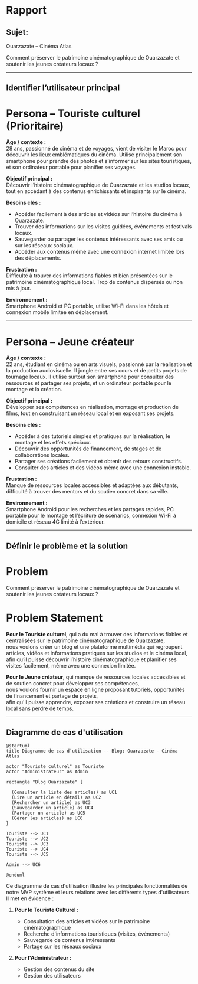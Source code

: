 # Rapport


## Sujet:
Ouarzazate – Cinéma Atlas

Comment préserver le patrimoine cinématographique de Ouarzazate et soutenir les jeunes créateurs locaux ?

--------------

## Identifier l’utilisateur principal

# Persona – Touriste culturel (Prioritaire)

**Âge / contexte :**  
28 ans, passionné de cinéma et de voyages, vient de visiter le Maroc pour découvrir les lieux emblématiques du cinéma. Utilise principalement son smartphone pour prendre des photos et s’informer sur les sites touristiques, et son ordinateur portable pour planifier ses voyages.

**Objectif principal :**  
Découvrir l’histoire cinématographique de Ouarzazate et les studios locaux, tout en accédant à des contenus enrichissants et inspirants sur le cinéma.

**Besoins clés :**  
- Accéder facilement à des articles et vidéos sur l’histoire du cinéma à Ouarzazate.  
- Trouver des informations sur les visites guidées, événements et festivals locaux.  
- Sauvegarder ou partager les contenus intéressants avec ses amis ou sur les réseaux sociaux.  
- Accéder aux contenus même avec une connexion internet limitée lors des déplacements.

**Frustration :**  
Difficulté à trouver des informations fiables et bien présentées sur le patrimoine cinématographique local. Trop de contenus dispersés ou non mis à jour.

**Environnement :**  
Smartphone Android et PC portable, utilise Wi-Fi dans les hôtels et connexion mobile limitée en déplacement.

----

# Persona – Jeune créateur

**Âge / contexte :**  
22 ans, étudiant en cinéma ou en arts visuels, passionné par la réalisation et la production audiovisuelle. Il jongle entre ses cours et de petits projets de tournage locaux. Il utilise surtout son smartphone pour consulter des ressources et partager ses projets, et un ordinateur portable pour le montage et la création.

**Objectif principal :**  
Développer ses compétences en réalisation, montage et production de films, tout en construisant un réseau local et en exposant ses projets.

**Besoins clés :**  
- Accéder à des tutoriels simples et pratiques sur la réalisation, le montage et les effets spéciaux.  
- Découvrir des opportunités de financement, de stages et de collaborations locales.  
- Partager ses créations facilement et obtenir des retours constructifs.  
- Consulter des articles et des vidéos même avec une connexion instable.

**Frustration :**  
Manque de ressources locales accessibles et adaptées aux débutants, difficulté à trouver des mentors et du soutien concret dans sa ville.

**Environnement :**  
Smartphone Android pour les recherches et les partages rapides, PC portable pour le montage et l’écriture de scénarios, connexion Wi-Fi à domicile et réseau 4G limité à l’extérieur.


-------------

## Définir le problème et la solution

# Problem 

Comment préserver le patrimoine cinématographique de Ouarzazate et soutenir les jeunes créateurs locaux ?

# Problem Statement

**Pour le Touriste culturel**, qui a du mal à trouver des informations fiables et centralisées sur le patrimoine cinématographique de Ouarzazate,  
nous voulons créer un blog et une plateforme multimédia qui regroupent articles, vidéos et informations pratiques sur les studios et le cinéma local,  
afin qu’il puisse découvrir l’histoire cinématographique et planifier ses visites facilement, même avec une connexion limitée.

**Pour le Jeune créateur**, qui manque de ressources locales accessibles et de soutien concret pour développer ses compétences,  
nous voulons fournir un espace en ligne proposant tutoriels, opportunités de financement et partage de projets,  
afin qu'il puisse apprendre, exposer ses créations et construire un réseau local sans perdre de temps.

-------------

## Diagramme de cas d'utilisation

```
@startuml
title Diagramme de cas d’utilisation -- Blog: Ouarzazate - Cinéma Atlas

actor "Touriste culturel" as Touriste
actor "Administrateur" as Admin

rectangle "Blog Ouarzazate" {
  
  (Consulter la liste des articles) as UC1
  (Lire un article en détail) as UC2
  (Rechercher un article) as UC3
  (Sauvegarder un article) as UC4
  (Partager un article) as UC5
  (Gérer les articles) as UC6
}

Touriste --> UC1
Touriste --> UC2
Touriste --> UC3
Touriste --> UC4
Touriste --> UC5

Admin --> UC6

@enduml
```


Ce diagramme de cas d'utilisation illustre les principales fonctionnalités de notre MVP système et leurs relations avec les différents types d'utilisateurs. Il met en évidence :

1. **Pour le Touriste Culturel :**
   - Consultation des articles et vidéos sur le patrimoine cinématographique
   - Recherche d'informations touristiques (visites, événements)
   - Sauvegarde de contenus intéressants
   - Partage sur les réseaux sociaux

2. **Pour l'Administrateur :**
   - Gestion des contenus du site
   - Gestion des utilisateurs
